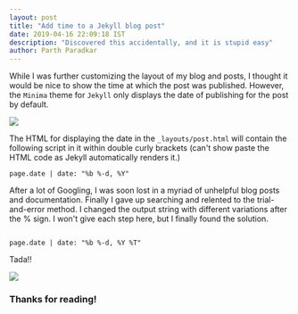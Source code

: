 ```yaml
---
layout: post
title: "Add time to a Jekyll blog post"
date: 2019-04-16 22:09:18 IST
description: "Discovered this accidentally, and it is stupid easy"
author: Parth Paradkar
---
```


While I was further customizing the layout of my blog and posts, I thought it would be nice to show the time at which the post was published. However, the `Minima` theme for `Jekyll` only displays the date of publishing for the post by default. 

<img src="https://raw.githubusercontent.com/thescriptninja/thescriptninja.github.io/master/img/screenshot1.png">

The HTML for displaying the date in the `_layouts/post.html` will contain the following script in it within double curly brackets (can't show paste the HTML code as Jekyll automatically renders it.)

```
page.date | date: "%b %-d, %Y"
```

After a lot of Googling, I was soon lost in a myriad of unhelpful blog posts and documentation.
Finally I gave up searching and relented to the trial-and-error method. I changed the output string with different variations after the % sign. I won't give each step here, but I finally found the solution.

```

page.date | date: "%b %-d, %Y %T"

```


Tada!!

<img src="https://raw.githubusercontent.com/thescriptninja/thescriptninja.github.io/master/img/screenshot2.png">

### Thanks for reading!




